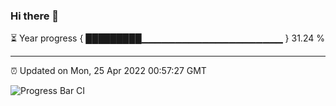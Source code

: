 ### Hi there 👋

⏳ Year progress { █████████▁▁▁▁▁▁▁▁▁▁▁▁▁▁▁▁▁▁▁▁▁ } 31.24 %

---

⏰ Updated on Mon, 25 Apr 2022 00:57:27 GMT

![Progress Bar CI](https://github.com/liununu/liununu/workflows/Progress%20Bar%20CI/badge.svg)
